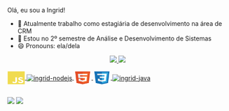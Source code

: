 Olá, eu sou a Ingrid!

- 🔭 Atualmente trabalho como estagiária de desenvolvimento na área de CRM
- 🌱 Estou no 2º semestre de Análise e Desenvolvimento de Sistemas
- 😄 Pronouns: ela/dela

<div align="center">
  <a href="https://github.com/rafaballerini">
  <img height="180em" src="https://github-readme-stats.vercel.app/api?username=idkngrid&show_icons=true&theme=dracula&include_all_commits=true&count_private=true"/>
  <img height="180em" src="https://github-readme-stats.vercel.app/api/top-langs/?username=idkngrid&layout=compact&langs_count=7&theme=dracula"/>
</div>
  <div style="display: inline_block"><br>
  <img align="center" alt="ingrid-js" height="30" width="40" src="https://raw.githubusercontent.com/devicons/devicon/master/icons/javascript/javascript-plain.svg">
  <img align="center" alt="ingrid-nodejs" height="30" width="40" src="https://cdn.jsdelivr.net/gh/devicons/devicon/icons/nodejs/nodejs-original.svg">
  <img align="center" alt="ingrid-HTML" height="30" width="40" src="https://raw.githubusercontent.com/devicons/devicon/master/icons/html5/html5-original.svg">
  <img align="center" alt="ingrid-CSS" height="30" width="40" src="https://raw.githubusercontent.com/devicons/devicon/master/icons/css3/css3-original.svg">
  <img align="center" alt="ingrid-java" height="30" width="40" src="https://cdn.jsdelivr.net/gh/devicons/devicon/icons/java/java-original.svg">
</div>
  
  ##
  
<div>
  <a href = "mailto:ingrid.camargopr@gmail.com"><img src="https://img.shields.io/badge/-Gmail-%23333?style=for-the-badge&logo=gmail&logoColor=white" target="_blank"></a>
  <a href="https://www.linkedin.com/in/rafaella-ballerini-45875016a" target="_blank"><img src="https://img.shields.io/badge/-LinkedIn-%230077B5?style=for-the-badge&logo=linkedin&logoColor=white" target="_blank"></a>
</div>

